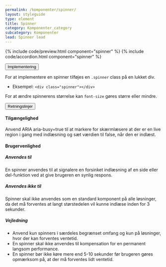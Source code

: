 ```yaml
---
permalink: /komponenter/spinner/
layout: styleguide
type: element
title: Spinner
category: Komponenter_category
subcategory: Komponenter
lead: Spinner lead
---
```


{% include code/preview.html component="spinner" %}
{% include code/accordion.html component="spinner" %}
<div class="accordion-bordered">
  <button class="button-unstyled accordion-button"
      aria-expanded="true" aria-controls="code-spinner-docs">
    Implementering
  </button>
  <div id="code-spinner-docs" aria-hidden="false" class="accordion-content">
    <p>For at implementere en spinner tilføjes en <code>.spinner</code> class på en lukket div.</p>
    <ul>
    <li>Eksempel: <code>&lt;div class="spinner"&gt;&lt;/div&gt;</code></li>
    </ul>
    <p>For at ændre spinnerens størrelse kan <code>font-size</code> gøres større eller mindre.</p>
  </div>
</div>

<div class="accordion-bordered accordion-docs">
  <button class="button-unstyled accordion-button"
      aria-expanded="true" aria-controls="spinner-docs">
    Retningslinjer
  </button>
  <div id="spinner-docs" class="accordion-content">
     <article>
        <section>
            <h4>Tilgængelighed</h4>
            <p>Anvend ARIA aria-busy=true til at markere for skærmlæsere at der er en live region i gang med indlæsning og sæt værdien til false, når den er indlæst.</p>
        </section>
        <section>
            <h4>Brugervenlighed</h4>
            <h5>Anvendes til</h5>
            <p>En spinner anvendes til at signalere en forsinket indlæsning af en side eller del-funktion ved at give brugeren en synlig respons.</p>
            <h5>Anvendes ikke til</h5>
            <p>Spinner skal ikke anvendes som en standard komponent på alle løsninger, da det må forventes at langt størstedelen vil kunne indlæse inden for 3 sekunder.</p>
            <h5>Vejledning</h5>                
            <ul>
                <li>Anvend kun spinners i særdeles begrænset omfang og kun på løsninger, hvor der kan forventes ventetid.</li>
                <li>En spinner skal ikke anvendes til kompensation for en permanent langsom performance.</li>
                <li>En spinner bør ikke køre mere end 5-10 sekunder før brugeren gøres opmærksom på, at der må forventes lidt ventetid. </li>
            </ul>
        </section>
      </article>
  </div>
</div>